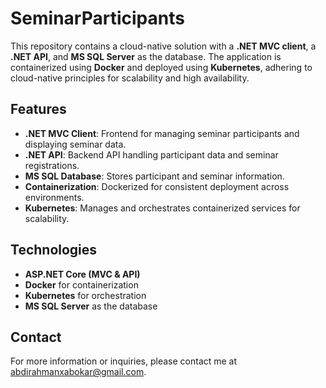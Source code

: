 # SeminarParticipants

This repository contains a cloud-native solution with a **.NET MVC client**, a **.NET API**, and **MS SQL Server** as the database. The application is containerized using **Docker** and deployed using **Kubernetes**, adhering to cloud-native principles for scalability and high availability.

## Features

- **.NET MVC Client**: Frontend for managing seminar participants and displaying seminar data.
- **.NET API**: Backend API handling participant data and seminar registrations.
- **MS SQL Database**: Stores participant and seminar information.
- **Containerization**: Dockerized for consistent deployment across environments.
- **Kubernetes**: Manages and orchestrates containerized services for scalability.

## Technologies

- **ASP.NET Core (MVC & API)**
- **Docker** for containerization
- **Kubernetes** for orchestration
- **MS SQL Server** as the database

## Contact

For more information or inquiries, please contact me at [abdirahmanxabokar@gmail.com](mailto:abdirahmanxabokar@gmail.com).
